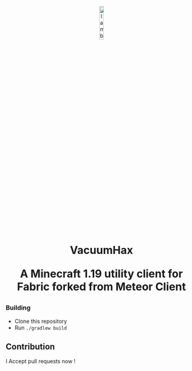 <p align="center">
<img src="https://i.hizliresim.com/91rwjus.png" alt="lambdashade" width="15%"/>
</p>

<h1 align="center">VacuumHax

<p align="center">
    A Minecraft 1.19 utility client for Fabric forked from Meteor Client
</p>


### Building
- Clone this repository
- Run `./gradlew build`


## Contribution

I Accept pull requests now !

